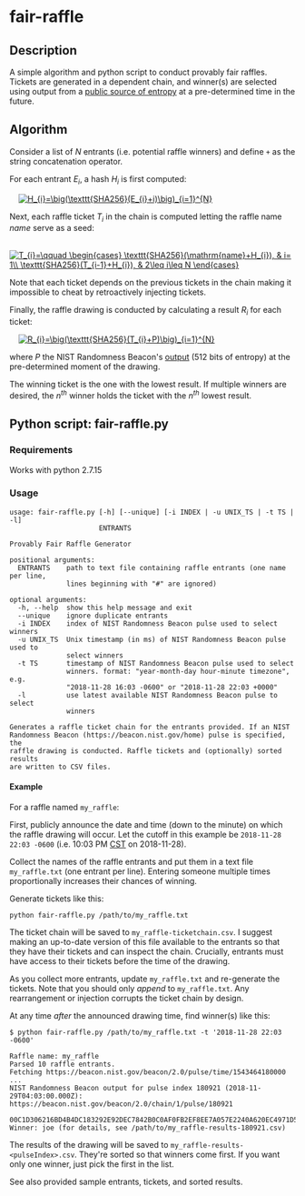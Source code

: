 # fair-raffle

## Description

A simple algorithm and python script to conduct provably fair raffles. Tickets are generated in a dependent chain, and winner(s) are selected using output from a [public source of entropy](https://www.nist.gov/programs-projects/nist-randomness-beacon) at a pre-determined time in the future.

## Algorithm

Consider a list of *N* entrants (i.e. potential raffle winners) and define `+` as the string concatenation operator.

For each entrant *E<sub>i</sub>*, a hash *H<sub>i</sub>* is first computed:

&nbsp;&nbsp;&nbsp;&nbsp;<a href="https://www.codecogs.com/eqnedit.php?latex=H_{i}=\big(\texttt{SHA256}(E_{i}&plus;i)\big)_{i=1}^{N}" target="_blank"><img src="https://latex.codecogs.com/gif.latex?H_{i}=\big(\texttt{SHA256}(E_{i}&plus;i)\big)_{i=1}^{N}" title="H_{i}=\big(\texttt{SHA256}(E_{i}+i)\big)_{i=1}^{N}" /></a>

Next, each raffle ticket *T<sub>i</sub>* in the chain is computed letting the raffle name *name* serve as a seed:

&nbsp;&nbsp;&nbsp;&nbsp;<a href="https://www.codecogs.com/eqnedit.php?latex=T_{i}=\qquad&space;\begin{cases}&space;\texttt{SHA256}(\mathrm{name}&plus;H_{i}),&space;&&space;i=&space;1\\&space;\texttt{SHA256}(T_{i-1}&plus;H_{i}),&space;&&space;2\leq&space;i\leq&space;N&space;\end{cases}" target="_blank"><img src="https://latex.codecogs.com/gif.latex?T_{i}=\qquad&space;\begin{cases}&space;\texttt{SHA256}(\mathrm{name}&plus;H_{i}),&space;&&space;i=&space;1\\&space;\texttt{SHA256}(T_{i-1}&plus;H_{i}),&space;&&space;2\leq&space;i\leq&space;N&space;\end{cases}" title="T_{i}=\qquad \begin{cases} \texttt{SHA256}(\mathrm{name}+H_{i}), & i= 1\\ \texttt{SHA256}(T_{i-1}+H_{i}), & 2\leq i\leq N \end{cases}" /></a>

Note that each ticket depends on the previous tickets in the chain making it impossible to cheat by retroactively injecting tickets. 

Finally, the raffle drawing is conducted by calculating a result *R<sub>i</sub>* for each ticket:

&nbsp;&nbsp;&nbsp;&nbsp;<a href="https://www.codecogs.com/eqnedit.php?latex=R_{i}=\big(\texttt{SHA256}(T_{i}&plus;P)\big)_{i=1}^{N}" target="_blank"><img src="https://latex.codecogs.com/gif.latex?R_{i}=\big(\texttt{SHA256}(T_{i}&plus;P)\big)_{i=1}^{N}" title="R_{i}=\big(\texttt{SHA256}(T_{i}+P)\big)_{i=1}^{N}" /></a>

where *P* the NIST Randomness Beacon's [output](https://beacon.nist.gov/home) (512 bits of entropy) at the pre-determined moment of the drawing.

The winning ticket is the one with the lowest result. If multiple winners are desired, the *n<sup>th</sup>* winner holds the ticket with the *n<sup>th</sup>* lowest result.

## Python script: fair-raffle.py

### Requirements

Works with python 2.7.15

### Usage


```
usage: fair-raffle.py [-h] [--unique] [-i INDEX | -u UNIX_TS | -t TS | -l]
                      ENTRANTS

Provably Fair Raffle Generator

positional arguments:
  ENTRANTS    path to text file containing raffle entrants (one name per line,
              lines beginning with "#" are ignored)

optional arguments:
  -h, --help  show this help message and exit
  --unique    ignore duplicate entrants
  -i INDEX    index of NIST Randomness Beacon pulse used to select winners
  -u UNIX_TS  Unix timestamp (in ms) of NIST Randomness Beacon pulse used to
              select winners
  -t TS       timestamp of NIST Randomness Beacon pulse used to select
              winners. format: "year-month-day hour-minute timezone", e.g.
              "2018-11-28 16:03 -0600" or "2018-11-28 22:03 +0000"
  -l          use latest available NIST Randomness Beacon pulse to select
              winners

Generates a raffle ticket chain for the entrants provided. If an NIST
Randomness Beacon (https://beacon.nist.gov/home) pulse is specified, the
raffle drawing is conducted. Raffle tickets and (optionally) sorted results
are written to CSV files.
```

#### Example

For a raffle named `my_raffle`:

First, publicly announce the date and time (down to the minute) on which the raffle drawing will occur. Let the cutoff in this example be `2018-11-28 22:03 -0600` (i.e. 10:03 PM [CST](https://en.wikipedia.org/wiki/UTC%E2%88%9206:00) on 2018-11-28).

Collect the names of the raffle entrants and put them in a text file `my_raffle.txt` (one entrant per line). Entering someone multiple times proportionally increases their chances of winning.

Generate tickets like this:

    python fair-raffle.py /path/to/my_raffle.txt

The ticket chain will be saved to `my_raffle-ticketchain.csv`. I suggest making an up-to-date version of this file available to the entrants so that they have their tickets and can inspect the chain. Crucially, entrants must have access to their tickets before the time of the drawing.

As you collect more entrants, update `my_raffle.txt` and re-generate the tickets. Note that you should only *append* to `my_raffle.txt`. Any rearrangement or injection corrupts the ticket chain by design.

At any time *after* the announced drawing time, find winner(s) like this:

```
$ python fair-raffle.py /path/to/my_raffle.txt -t '2018-11-28 22:03 -0600'

Raffle name: my_raffle
Parsed 10 raffle entrants.
Fetching https://beacon.nist.gov/beacon/2.0/pulse/time/1543464180000 ...
NIST Randomness Beacon output for pulse index 180921 (2018-11-29T04:03:00.000Z): https://beacon.nist.gov/beacon/2.0/chain/1/pulse/180921
  00C1D306216BD4B4DC183292E92DEC7842B0C0AF0FB2EF8EE7A057E2240A620EC4971D579A69DABCB134850C1C62B4D0C25EEEED68E83B2BC4FB091BEBE7D176
Winner: joe (for details, see /path/to/my_raffle-results-180921.csv)
```

The results of the drawing will be saved to `my_raffle-results-<pulseIndex>.csv`. They're sorted so that winners come first. If you want only one winner, just pick the first in the list.

See also provided sample entrants, tickets, and sorted results.
